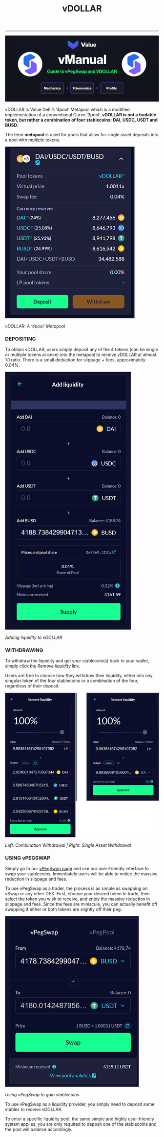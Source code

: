 ﻿---
id: vDOLLAR
title: vDOLLAR
sidebar_label: vDOLLAR
---
---
![vDOLLAR](../img/vDOLLAR.png)

vDOLLAR is Value DeFi’s ‘4pool’ Metapool which is a modified implementation of a conventional Curve ‘3pool’. **vDOLLAR is not a tradable token, but rather a combination of four stablecoins: DAI, USDC, USDT and BUSD.** 

The term **metapool** is used for pools that allow for single asset deposits into a pool with multiple tokens.

![vDOLLAR](../img/vDOLLAR1.png)

_vDOLLAR: A ‘4pool’ Metapool_

### DEPOSITING

To obtain vDOLLAR, users simply deposit any of the 4 tokens (can be single or multiple tokens at once) into the metapool to receive vDOLLAR at almost 1:1 ratio. There is a small deduction for slippage + fees, approximately 0.04%.

![vDOLLAR](../img/vDOLLAR2.png)

_Adding liquidity to vDOLLAR_

### WITHDRAWING

To withdraw the liquidity and get your stablecoin(s) back to your wallet, simply click the *Remove liquidity* link. 

Users are free to choose how they withdraw their liquidity, either into any singular token of the four stablecoins or a combination of the four, regardless of their deposit.

![vDOLLAR](../img/vDOLLAR3.png)

_Left: Combination Withdrawal | Right: Single Asset Withdrawal_

### USING vPEGSWAP

Simply go to our [vPegSwap page](https://bsc.valuedefi.io/#/vpeg-swap) and use our user-friendly interface to swap your stablecoins. 
Immediately users will be able to notice the massive reduction in slippage and fees. 

To use vPegSwap as a trader, the process is as simple as swapping on vSwap or any other DEX. First, choose your desired token to trade, then select the token you wish to receive, and enjoy the massive reduction in slippage and fees. Since the fees are miniscule, you can actually benefit off swapping if either or both tokens are slightly off their peg.

![vDOLLAR](../img/vDOLLAR4.png)

_Using vPegSwap to gain stablecoins_

To use vPegSwap as a liquidity provider, you simply need to deposit some stables to receive vDOLLAR.

To enter a specific liquidity pool, the same simple and highly user-friendly system applies, you are only required to deposit one of the stablecoins and the pool will balance accordingly.


